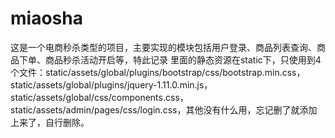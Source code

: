 # miaosha
这是一个电商秒杀类型的项目，主要实现的模块包括用户登录、商品列表查询、商品下单、商品秒杀活动开启等，特此记录
里面的静态资源在static下，只使用到4个文件：static/assets/global/plugins/bootstrap/css/bootstrap.min.css，
static/assets/global/plugins/jquery-1.11.0.min.js，
static/assets/global/css/components.css，
static/assets/admin/pages/css/login.css，其他没有什么用，忘记删了就添加上来了，自行删除。
